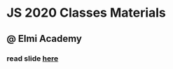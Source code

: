 # JS 2020 Classes Materials

## @ Elmi Academy

### read slide [here](https://janogale.github.io/JS2020)